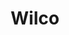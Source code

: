 ---
title: "Wilco"
summary: "Wilco is an American alternative rock band based in Chicago, Illinois. The band was formed in 1994 by the remaining members of alternative country group Uncle Tupelo following singer Jay Farrar's departure. Wilco's lineup changed frequently during its first decade, with only singer Jeff Tweedy and bassist John Stirratt remaining from the original incarnation. Since early 2004, the lineup has been unchanged, consisting of Tweedy, Stirratt, guitarist Nels Cline, multi-instrumentalist Pat Sansone, keyboard player Mikael Jorgensen, and drummer Glenn Kotche. Wilco has released twelve studio albums, a live double album, and four collaborations: three with Billy Bragg and one with The Minus 5.
Wilco's music has been inspired by a wide variety of artists and styles, including Bill Fay, The Beatles and Television, and has in turn influenced music by a number of modern alternative rock acts. The band continued in the alternative country style of Uncle Tupelo on its debut album A.M. , but has since introduced more experimental aspects to their music, including elements of alternative rock and classic pop. Wilco's musical style has evolved from a 1990s country rock sound to a current \"eclectic indie rock collective that touches on many eras and genres\".Wilco garnered media attention for their fourth album, Yankee Hotel Foxtrot , and the controversy surrounding it. After the recording sessions were complete, Reprise Records rejected the album and dismissed Wilco from the label. As part of a buy-out deal, Reprise gave Wilco the rights to the album for free. After streaming Foxtrot on its website, Wilco sold the album to Nonesuch Records in 2002. Both record labels are subsidiaries of Warner Music Group, leading one critic to say the album showed \"how screwed up the music business is in the early twenty-first century.\" Yankee Hotel Foxtrot is Wilco's most successful release to date, selling over 670,000 copies. Wilco won two Grammy Awards for their fifth studio album, 2004's A Ghost Is Born, including Best Alternative Music Album. Wilco released their twelfth studio album, Cruel Country, in May 2022."
slug: "wilco"
image: "wilco.jpg"
apple_music_artist_url: "https://music.apple.com/gb/artist/wilco/147603"
wikipedia_url: "https://en.wikipedia.org/wiki/Wilco"
---